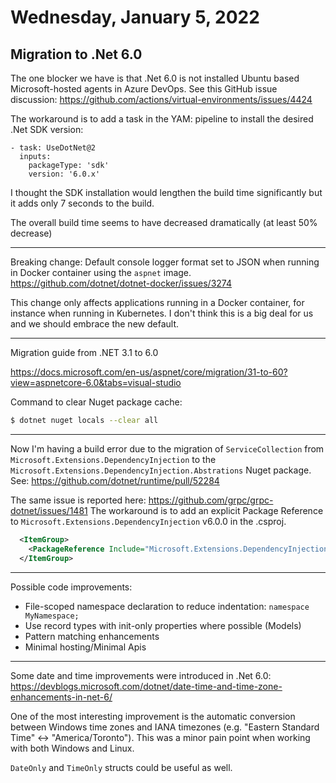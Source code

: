 # Wednesday, January 5, 2022

## Migration to .Net 6.0

The one blocker we have is that .Net 6.0 is not installed Ubuntu based Microsoft-hosted agents in Azure DevOps.
See this GitHub issue discussion: https://github.com/actions/virtual-environments/issues/4424

The workaround is to add a task in the YAM: pipeline to install the desired .Net SDK version:

```
- task: UseDotNet@2
  inputs:
    packageType: 'sdk'
    version: '6.0.x'
```

I thought the SDK installation would lengthen the build time significantly but it adds only 7 seconds to the build.

The overall build time seems to have decreased dramatically (at least 50% decrease)

---

Breaking change: Default console logger format set to JSON when running in Docker container using the `aspnet` image.
https://github.com/dotnet/dotnet-docker/issues/3274

This change only affects applications running in a Docker container, for instance when running in Kubernetes. I don't think this is a big deal for us and we should embrace the new default. 

---
Migration guide from .NET 3.1 to 6.0

https://docs.microsoft.com/en-us/aspnet/core/migration/31-to-60?view=aspnetcore-6.0&tabs=visual-studio


Command to clear Nuget package cache:
```sh
$ dotnet nuget locals --clear all
```

---
Now I'm having a build error due to the migration of `ServiceCollection` from `Microsoft.Extensions.DependencyInjection` to the `Microsoft.Extensions.DependencyInjection.Abstrations` Nuget package. See: https://github.com/dotnet/runtime/pull/52284

The same issue is reported here: https://github.com/grpc/grpc-dotnet/issues/1481
The workaround is to add an explicit Package Reference to `Microsoft.Extensions.DependencyInjection` v6.0.0 in the .csproj.
```xml
  <ItemGroup>
    <PackageReference Include="Microsoft.Extensions.DependencyInjection" Version="6.0.0" />
  </ItemGroup>
```
---
Possible code improvements:
  - File-scoped namespace declaration to reduce indentation: `namespace MyNamespace;`
  - Use record types with init-only properties where possible (Models)
  - Pattern matching enhancements
  - Minimal hosting/Minimal Apis

--- 
Some date and time improvements were introduced in .Net 6.0: https://devblogs.microsoft.com/dotnet/date-time-and-time-zone-enhancements-in-net-6/

One of the most interesting improvement is the automatic conversion between Windows time zones and IANA timezones (e.g. "Eastern Standard Time" <-> "America/Toronto"). This was a minor pain point when working with both Windows and Linux.

`DateOnly` and `TimeOnly` structs could be useful as well.